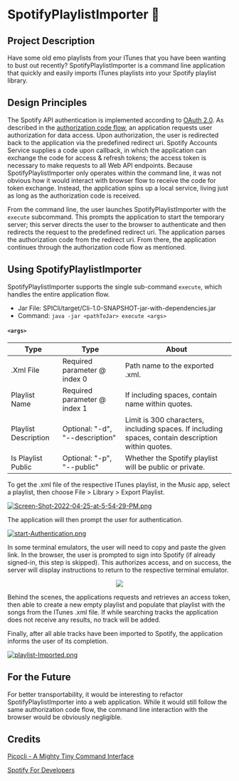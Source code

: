 # SpotifyPlaylistImporter 🎸

## Project Description 
Have some old emo playlists from your ITunes that you have been 
wanting to bust out recently? SpotifyPlaylistImporter is a command 
line application that quickly and easily imports ITunes playlists 
into your Spotify playlist library.

## Design Principles
The Spotify API authentication is implemented according to [OAuth 
2.0](https://developer.spotify.com/documentation/general/guides/authorization/). 
As described in the [authorization code flow](https://developer.spotify.com/documentation/general/guides/authorization/code-flow/),
an application requests user authorization for data access. Upon 
authorization, the user is redirected back to the application via
the predefined redirect uri. Spotify Accounts Service supplies a 
code upon callback, in which the application can exchange the code 
for access & refresh tokens; the access token is necessary to make
requests to all Web API endpoints. Because SpotifyPlaylistImporter 
only operates within the command line, it was not obvious how it would
interact with browser flow to receive the code for token exchange.
Instead, the application spins up a local service,
living just as long as the authorization code is received.

From the command line, the user launches SpotifyPlaylistImporter
with the ```execute``` subcommand. This prompts the application to 
start the temporary server; this server directs the user to the 
browser to authenticate and then redirects the request to the 
predefined redirect uri. The application parses the authorization 
code from the redirect uri. From there, the application continues
through the authorization code flow as mentioned.

## Using SpotifyPlaylistImporter
SpotifyPlaylistImporter supports the single sub-command ```execute```,
which handles the entire application flow.
- Jar File: SPICli/target/Cli-1.0-SNAPSHOT-jar-with-dependencies.jar
- Command: ```java -jar <pathToJar> execute <args>```

#### ```<args>```
| Type                 | Type                            | About                                                                                              |   
|----------------------|---------------------------------|----------------------------------------------------------------------------------------------------|
| .Xml File            | Required parameter @ index 0    | Path name to the exported <iTunesplaylist>.xml.                                                    |
| Playlist Name        | Required parameter @ index 1    | If including spaces, contain name within quotes.                                                   |
| Playlist Description | Optional: "-d", "--description" | Limit is 300 characters, including spaces. If including spaces, contain description within quotes. |
| Is Playlist Public   | Optional: "-p", "--public"      | Whether the Spotify playlist will be public or private.                                            |

To get the .xml file of the respective ITunes playlist, in the Music app, 
select a playlist, then choose File > Library > Export Playlist. 

[![Screen-Shot-2022-04-25-at-5-54-29-PM.png](https://i.postimg.cc/PxRbQ51s/Screen-Shot-2022-04-25-at-5-54-29-PM.png)](https://postimg.cc/vg56QMP3)

The application will then prompt the user for authentication. 

[![start-Authentication.png](https://i.postimg.cc/QxB4PRMJ/start-Authentication.png)](https://postimg.cc/kBmvRYK2)

In some terminal emulators, the user will need to copy and paste the 
given link. In the browser, the user is prompted to sign into Spotify 
(if already signed-in, this step is skipped). This authorizes access,
and on success, the server will display instructions to return to the
respective terminal emulator. 

<p align="center">
  <img src="https://media.giphy.com/media/mDjZ6VB0tIAQfx7iyT/giphy.gif"/>
</p>

Behind the scenes, the applications requests and retrieves an access
token, then able to create a new 
empty playlist and populate that playlist with the songs from the 
ITunes .xml file. If while searching tracks the application does 
not receive any results, no track will be added.

Finally, after all able tracks have been imported to Spotify, the 
application informs the user of its completion. 

[![playlist-Imported.png](https://i.postimg.cc/CMrrcFwK/playlist-Imported.png)](https://postimg.cc/V5MF6Pry)

## For the Future
For better transportability, it would be interesting to refactor 
SpotifyPlaylistImporter into a web application. While it would still 
follow the same authorization code flow, the command line interaction with the browser would be obviously 
negligible. 

## Credits
[Picocli - A Mighty Tiny Command Interface](https://picocli.info/)

[Spotify For Developers](https://developer.spotify.com/)

